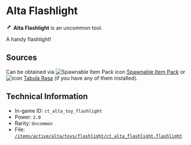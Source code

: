 # Alta Flashlight

<img src="https://raw.githubusercontent.com/Ceterai/Enternia/main/items/active/alta/toys/flashlight/icon.png" alt="Alta Flashlight icon" loading="lazy" width="auto" height="16px"/> **Alta Flashlight** is an uncommon tool.

A handy flashlight!

## Sources

Can be obtained via <img src="https://raw.githubusercontent.com/Silverfeelin/Starbound-SpawnableItemPack/master/interface/sip/iconSmall.png" alt="Spawnable Item Pack icon" width="18" height="14"/> [Spawnable Item Pack](https://steamcommunity.com/sharedfiles/filedetails/?id=733665104) or <img src="https://steamuserimages-a.akamaihd.net/ugc/263843960696222713/3EC9A7C005541F7D577EBCB8C5736B4EFC9973D6/" alt="icon" width="8" height="12"/> [Tabula Rasa](https://community.playstarbound.com/resources/the-tabula-rasa.3222/) (if you have any of them installed).

## Technical Information

- In-game ID: `ct_alta_toy_flashlight`
- Power: `2.0`
- Rarity: `Uncommon`
- File: [`/items/active/alta/toys/flashlight/ct_alta_flashlight.flashlight`](https://github.com/Ceterai/Enternia/blob/main/items/active/alta/toys/flashlight/ct_alta_flashlight.flashlight)
